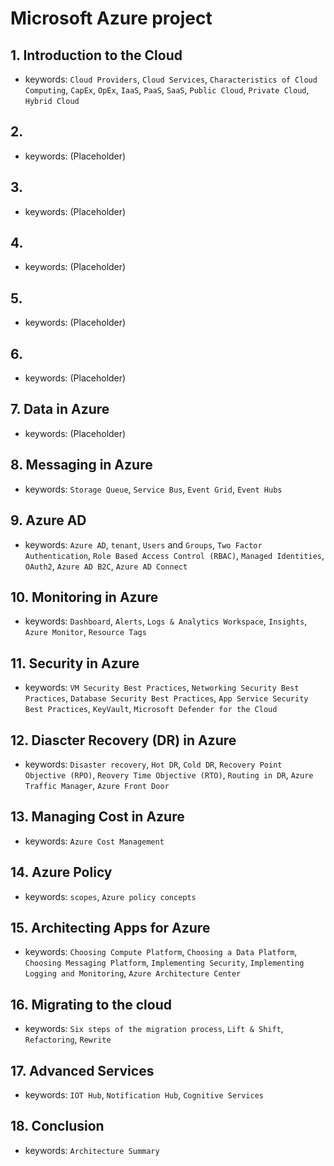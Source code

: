 # Microsoft Azure project

## 1. Introduction to the Cloud
- keywords: `Cloud Providers`, `Cloud Services`, `Characteristics of Cloud Computing`, `CapEx`, `OpEx`, `IaaS`, `PaaS`, `SaaS`, `Public Cloud`, `Private Cloud`, `Hybrid Cloud`

## 2. 
- keywords: (Placeholder)

## 3. 
- keywords: (Placeholder)

## 4. 
- keywords: (Placeholder)

## 5. 
- keywords: (Placeholder)

## 6. 
- keywords: (Placeholder)

## 7. Data in Azure
- keywords: (Placeholder)

## 8. Messaging in Azure
- keywords: `Storage Queue`, `Service Bus`, `Event Grid`, `Event Hubs`

## 9. Azure AD
- keywords: `Azure AD`, `tenant`, `Users` and `Groups`, `Two Factor Authentication`, `Role Based Access Control (RBAC)`, `Managed Identities`, `OAuth2`, `Azure AD B2C`, `Azure AD Connect`

## 10. Monitoring in Azure
- keywords: `Dashboard`, `Alerts`, `Logs & Analytics Workspace`, `Insights`, `Azure Monitor`, `Resource Tags`

## 11. Security in Azure
- keywords: `VM Security Best Practices`, `Networking Security Best Practices`, `Database Security Best Practices`, `App Service Security Best Practices`, `KeyVault`, `Microsoft Defender for the Cloud`

## 12. Diascter Recovery (DR) in Azure
- keywords: `Disaster recovery`, `Hot DR`, `Cold DR`, `Recovery Point Objective (RPO)`, `Reovery Time Objective (RTO)`, `Routing in DR`, `Azure Traffic Manager`, `Azure Front Door`

## 13. Managing Cost in Azure
- keywords: `Azure Cost Management`

## 14. Azure Policy
- keywords: `scopes`, `Azure policy concepts`

## 15. Architecting Apps for Azure
- keywords: `Choosing Compute Platform`, `Choosing a Data Platform`, `Choosing Messaging Platform`, `Implementing Security`, `Implementing Logging and Monitoring`, `Azure Architecture Center`

## 16. Migrating to the cloud
- keywords: `Six steps of the migration process`, `Lift & Shift`, `Refactoring`, `Rewrite`

## 17. Advanced Services
- keywords: `IOT Hub`, `Notification Hub`, `Cognitive Services`

## 18. Conclusion
- keywords: `Architecture Summary`













